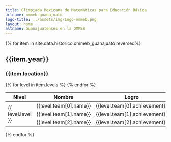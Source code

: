 ```yaml
---
title: Olimpiada Mexicana de Matemáticas para Educación Básica
urlname: ommeb-guanajuato
logo-title: ../assets/img/Logo-ommeb.png
layout: home
altname: Guanajuatenses en la OMMEB
---
```

  <div class= "row">
  {% for item in site.data.historico.ommeb_guanajuato reversed%}
  <h2 class="text-center" id="{{item.year}}">{{item.year}}</h2>
  <h3 class="text-center">{{item.location}}</h3>
  <table class="table table-dark table-hover">
    <thead>
      <tr>
        <th scope="col">Nivel</th>
        <th scope="col">Nombre</th>
        <th scope="col">Logro</th>
        <th scope="col">Logro en equipo</th>
      </tr>
    </thead>
    <tbody>
      {% for level in item.levels %}
      <tr>
        <td rowspan="3" class= "align-middle text-center">{{ level.level }}</td>
        <td>{{level.team[0].name}}</td>
        <td>{{level.team[0].achievement}}</td>
        <td rowspan="3" class= "align-middle text-center">{{level.team_achievement}}</td>
      </tr>
      <tr>
        <td>{{level.team[1].name}}</td>
        <td>{{level.team[1].achievement}}</td>
      </tr>
      <tr>
        <td>{{level.team[2].name}}</td>
        <td>{{level.team[2].achievement}}</td>
      </tr>
      {% endfor %}
    </tbody>
  </table>
  {% endfor %}
</div>